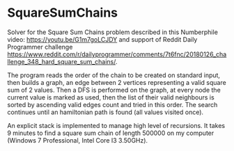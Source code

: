 # SquareSumChains

Solver for the Square Sum Chains problem described in this Numberphile video: https://youtu.be/G1m7goLCJDY and support of Reddit Daily Programmer challenge https://www.reddit.com/r/dailyprogrammer/comments/7t6fnc/20180126_challenge_348_hard_square_sum_chains/.

The program reads the order of the chain to be created on standard input, then builds a graph, an edge between 2 vertices representing a valid square sum of 2 values. Then a DFS is performed on the graph, at every node the current value is marked as used, then the list of their valid neighbours is sorted by ascending valid edges count and tried in this order. The search continues until an hamiltonian path is found (all values visited once).

An explicit stack is implemented to manage high level of recursions. It takes 9 minutes to find a square sum chain of length 500000 on my computer (Windows 7 Professional, Intel Core I3 3.50GHz).

